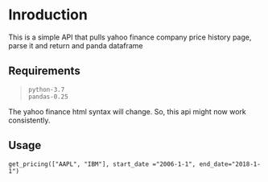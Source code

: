 # Inroduction

This is a simple API that pulls yahoo finance company price history page, parse it and return and panda dataframe

## Requirements
> `python-3.7`\
> `pandas-0.25`

The yahoo finance html syntax will change. So, this api might now work consistently.

## Usage

`get_pricing(["AAPL", "IBM"], start_date ="2006-1-1", end_date="2018-1-1")`